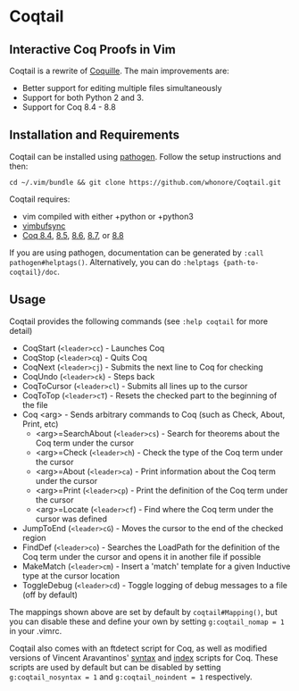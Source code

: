 # Coqtail
## Interactive Coq Proofs in Vim

Coqtail is a rewrite of
[Coquille](https://github.com/the-lambda-church/coquille).
The main improvements are:
- Better support for editing multiple files simultaneously
- Support for both Python 2 and 3.
- Support for Coq 8.4 - 8.8

Installation and Requirements
-----------------------------
Coqtail can be installed using
[pathogen](https://github.com/tpope/vim-pathogen).
Follow the setup instructions and then:

    cd ~/.vim/bundle && git clone https://github.com/whonore/Coqtail.git

Coqtail requires:
- vim compiled with either +python or +python3
- [vimbufsync](https://github.com/let-def/vimbufsync)
- [Coq 8.4](https://coq.inria.fr/coq-84),
  [8.5](https://coq.inria.fr/coq-85),
  [8.6](https://coq.inria.fr/coq-86),
  [8.7](https://coq.inria.fr/coq-87), or
  [8.8](https://github.com/coq/coq/releases/tag/V8.8.1)

If you are using pathogen, documentation can be generated by
`:call pathogen#helptags()`. Alternatively, you can do `:helptags
{path-to-coqtail}/doc`.

Usage
-----
Coqtail provides the following commands (see `:help coqtail` for more detail)
- CoqStart (`<leader>cc`) - Launches Coq
- CoqStop (`<leader>cq`) - Quits Coq
- CoqNext (`<leader>cj`) - Submits the next line to Coq for checking
- CoqUndo (`<leader>ck`) - Steps back
- CoqToCursor (`<leader>cl`) - Submits all lines up to the cursor
- CoqToTop (`<leader>cT`) - Resets the checked part to the beginning of the
  file
- Coq \<arg> - Sends arbitrary commands to Coq (such as Check, About, Print,
  etc)
  + \<arg>=SearchAbout (`<leader>cs`) - Search for theorems about the Coq term
    under the cursor
  + \<arg>=Check (`<leader>ch`) - Check the type of the Coq term under the
    cursor
  + \<arg>=About (`<leader>ca`) - Print information about the Coq term under
    the cursor
  + \<arg>=Print (`<leader>cp`) - Print the definition of the Coq term under
    the cursor
  + \<arg>=Locate (`<leader>cf`) - Find where the Coq term under the cursor was
    defined
- JumpToEnd (`<leader>cG`) - Moves the cursor to the end of the checked region
- FindDef (`<leader>co`) - Searches the LoadPath for the definition of the Coq
  term under the cursor and opens it in another file if possible
- MakeMatch (`<leader>cm`) - Insert a 'match' template for a given Inductive
  type at the cursor location
- ToggleDebug (`<leader>cd`) - Toggle logging of debug messages to a file (off
  by default)

The mappings shown above are set by default by `coqtail#Mapping()`, but you can
disable these and define your own by setting `g:coqtail_nomap = 1` in your
.vimrc.

Coqtail also comes with an ftdetect script for Coq, as well as modified
versions of Vincent Aravantinos'
[syntax](http://www.vim.org/scripts/script.php?script_id=2063) and
[index](http://www.vim.org/scripts/script.php?script_id=2079) scripts for Coq.
These scripts are used by default but can be disabled by setting
`g:coqtail_nosyntax = 1` and `g:coqtail_noindent = 1` respectively.
